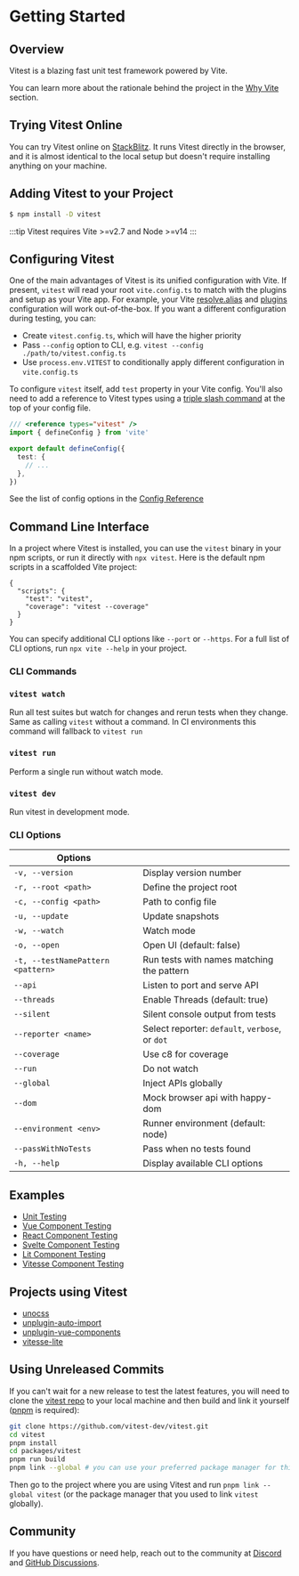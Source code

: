 # Getting Started

<DevelopmentWarning/>

## Overview

Vitest is a blazing fast unit test framework powered by Vite.

You can learn more about the rationale behind the project in the [Why Vite](./why) section.

## Trying Vitest Online

You can try Vitest online on [StackBlitz](https://stackblitz.com/fork/node-8hobg2?file=test%2Fbasic.test.ts&view=editor). It runs Vitest directly in the browser, and it is almost identical to the local setup but doesn't require installing anything on your machine.

## Adding Vitest to your Project

```bash
$ npm install -D vitest
```

:::tip
Vitest requires Vite >=v2.7 and Node >=v14
:::

## Configuring Vitest

One of the main advantages of Vitest is its unified configuration with Vite. If present, `vitest` will read your root `vite.config.ts` to match with the plugins and setup as your Vite app. For example, your Vite [resolve.alias](https://vitejs.dev/config/#resolve-alias) and [plugins](https://vitejs.dev/guide/using-plugins.html) configuration will work out-of-the-box. If you want a different configuration during testing, you can:

- Create `vitest.config.ts`, which will have the higher priority
- Pass `--config` option to CLI, e.g. `vitest --config ./path/to/vitest.config.ts`
- Use `process.env.VITEST` to conditionally apply different configuration in `vite.config.ts`

To configure `vitest` itself, add `test` property in your Vite config. You'll also need to add a reference to Vitest types using a [triple slash command](https://www.typescriptlang.org/docs/handbook/triple-slash-directives.html#-reference-types-) at the top of your config file.

```ts
/// <reference types="vitest" />
import { defineConfig } from 'vite'

export default defineConfig({
  test: {
    // ...
  },
})
```

See the list of config options in the [Config Reference](../config/)

## Command Line Interface

In a project where Vitest is installed, you can use the `vitest` binary in your npm scripts, or run it directly with `npx vitest`. Here is the default npm scripts in a scaffolded Vite project:

<!-- prettier-ignore -->
```json5
{
  "scripts": {
    "test": "vitest",
    "coverage": "vitest --coverage"
  }
}
```

You can specify additional CLI options like `--port` or `--https`. For a full list of CLI options, run `npx vite --help` in your project.

### CLI Commands

### `vitest watch`

Run all test suites but watch for changes and rerun tests when they change. Same as calling `vitest` without a command. In CI environments this command will fallback to `vitest run`

### `vitest run`

Perform a single run without watch mode.

### `vitest dev`

Run vitest in development mode.

### CLI Options

| Options       |               |
| ------------- | ------------- |
| `-v, --version` | Display version number |
| `-r, --root <path>` | Define the project root |
| `-c, --config <path>` | Path to config file |
| `-u, --update` | Update snapshots |
| `-w, --watch` | Watch mode |
| `-o, --open` | Open UI (default: false) |
| `-t, --testNamePattern <pattern>` | Run tests with names matching the pattern |
| `--api` | Listen to port and serve API |
| `--threads` | Enable Threads (default: true) |
| `--silent` | Silent console output from tests |
| `--reporter <name>` | Select reporter: `default`, `verbose`, or `dot` |
| `--coverage` | Use c8 for coverage |
| `--run` | Do not watch |
| `--global` | Inject APIs globally |
| `--dom` | Mock browser api with happy-dom |
| `--environment <env>` | Runner environment (default: node) |
| `--passWithNoTests` | Pass when no tests found |
| `-h, --help` | Display available CLI options |

## Examples

- [Unit Testing](https://github.com/vitest-dev/vitest/tree/main/test/core)
- [Vue Component Testing](https://github.com/vitest-dev/vitest/tree/main/test/vue)
- [React Component Testing](https://github.com/vitest-dev/vitest/tree/main/test/react)
- [Svelte Component Testing](https://github.com/vitest-dev/vitest/tree/main/test/svelte)
- [Lit Component Testing](https://github.com/vitest-dev/vitest/tree/main/test/lit)
- [Vitesse Component Testing](https://github.com/vitest-dev/vitest/tree/main/test/vitesse)

## Projects using Vitest

- [unocss](https://github.com/antfu/unocss)
- [unplugin-auto-import](https://github.com/antfu/unplugin-auto-import)
- [unplugin-vue-components](https://github.com/antfu/unplugin-vue-components)
- [vitesse-lite](https://github.com/antfu/vitesse-lite)

## Using Unreleased Commits

If you can't wait for a new release to test the latest features, you will need to clone the [vitest repo](https://github.com/vitest-dev/vitest) to your local machine and then build and link it yourself ([pnpm](https://pnpm.io/) is required):

```bash
git clone https://github.com/vitest-dev/vitest.git
cd vitest
pnpm install
cd packages/vitest
pnpm run build
pnpm link --global # you can use your preferred package manager for this step
```

Then go to the project where you are using Vitest and run `pnpm link --global vitest` (or the package manager that you used to link `vitest` globally).

## Community

If you have questions or need help, reach out to the community at [Discord](https://chat.vitest.dev) and [GitHub Discussions](https://github.com/vitest-dev/vitest/discussions).
